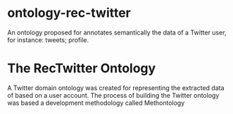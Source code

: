 # ontology-rec-twitter
An ontology proposed for annotates semantically the data of a Twitter user, for instance: tweets; profile.

# The RecTwitter Ontology
A Twitter domain ontology was created for representing the extracted data of based on a user account. The process of building the Twitter ontology was based a development methodology called Methontology
